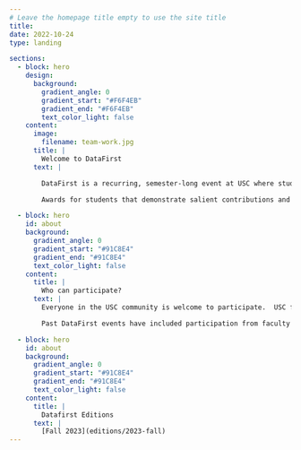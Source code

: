 ```yaml
---
# Leave the homepage title empty to use the site title
title:
date: 2022-10-24
type: landing

sections:
  - block: hero
    design:
      background:
        gradient_angle: 0
        gradient_start: "#F6F4EB"
        gradient_end: "#F6F4EB"
        text_color_light: false
    content:
      image:
        filename: team-work.jpg
      title: |
        Welcome to DataFirst
      text: |

        DataFirst is a recurring, semester-long event at USC where students from different backgrounds and programs get hands-on experience in real projects involving data science. DataFirst focuses on projects proposed by USC faculty and researchers, often combining faculty and students in data science as well as in other disciplines.

        Awards for students that demonstrate salient contributions and unique skills are given when the final DataFirst project presentations take place at the end of the semester.

  - block: hero
    id: about
    background:
      gradient_angle: 0
      gradient_start: "#91C8E4"
      gradient_end: "#91C8E4"
      text_color_light: false
    content:
      title: |
        Who can participate?
      text: |
        Everyone in the USC community is welcome to participate.  USC faculty and researchers can submit project proposals. Students can join the kick-off event at the beginning of the semester and learn more about it.

        Past DataFirst events have included participation from faculty and students from a diverse range of departments and specializations, from journalism and communications to biology and social work. Students have a chance to learn how to incorporate the different aspects of data science into their academic projects.

  - block: hero
    id: about
    background:
      gradient_angle: 0
      gradient_start: "#91C8E4"
      gradient_end: "#91C8E4"
      text_color_light: false
    content:
      title: |
        Datafirst Editions
      text: |
        [Fall 2023](editions/2023-fall)
---
```

